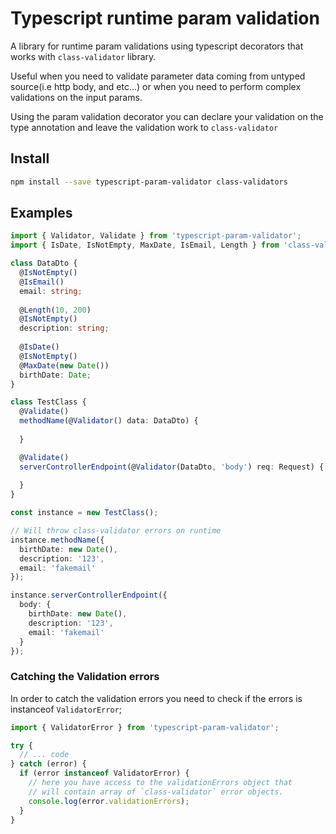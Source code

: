# Typescript runtime param validation

A library for runtime param validations using typescript decorators
that works with `class-validator` library.
 
Useful when you need to validate parameter data coming from untyped source(i.e http body, and etc...) or when you need to perform complex validations on the input params.

Using the param validation decorator you can declare your validation on the type annotation and leave the validation work to `class-validator` 

## Install
```bash
npm install --save typescript-param-validator class-validators
```

## Examples
```typescript
import { Validator, Validate } from 'typescript-param-validator';
import { IsDate, IsNotEmpty, MaxDate, IsEmail, Length } from 'class-validators';

class DataDto {
  @IsNotEmpty()
  @IsEmail()
  email: string;
  
  @Length(10, 200)
  @IsNotEmpty()
  description: string;
  
  @IsDate()
  @IsNotEmpty()
  @MaxDate(new Date())
  birthDate: Date;
}

class TestClass {
  @Validate()
  methodName(@Validator() data: DataDto) {
    
  }

  @Validate()
  serverControllerEndpoint(@Validator(DataDto, 'body') req: Request) {
    
  }
}

const instance = new TestClass();

// Will throw class-validator errors on runtime
instance.methodName({
  birthDate: new Date(),
  description: '123',
  email: 'fakemail'
});

instance.serverControllerEndpoint({
  body: {
    birthDate: new Date(),
    description: '123',
    email: 'fakemail'
  }
});
```

### Catching the Validation errors

In order to catch the validation errors you need to check if the errors is instanceof `ValidatorError`;

```typescript
import { ValidatorError } from 'typescript-param-validator';

try {
  // ... code
} catch (error) {
  if (error instanceof ValidatorError) {
    // here you have access to the validationErrors object that 
    // will contain array of `class-validator` error objects.
    console.log(error.validationErrors);
  }
}
```


